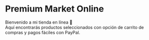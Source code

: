 # Premium Market Online
Bienvenido a mi tienda en línea 🚀  
Aquí encontrarás productos seleccionados con opción de carrito de compras y pagos fáciles con PayPal.
